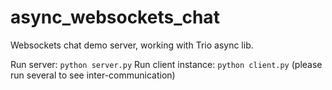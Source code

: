 # async_websockets_chat
Websockets chat demo server, working with Trio async lib.

Run server: `python server.py`
Run client instance: `python client.py` (please run several to see inter-communication)
